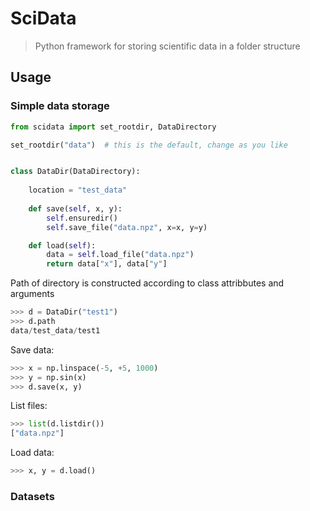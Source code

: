 # SciData

> Python framework for storing scientific data in a folder structure

## Usage

### Simple data storage

````python
from scidata import set_rootdir, DataDirectory

set_rootdir("data")  # this is the default, change as you like


class DataDir(DataDirectory):
    
    location = "test_data"
    
    def save(self, x, y):
        self.ensuredir()
        self.save_file("data.npz", x=x, y=y)

    def load(self):
        data = self.load_file("data.npz")
        return data["x"], data["y"]
````

Path of directory is constructed according to class attribbutes and arguments
````python
>>> d = DataDir("test1")
>>> d.path
data/test_data/test1
````

Save data:
````python
>>> x = np.linspace(-5, +5, 1000)
>>> y = np.sin(x)
>>> d.save(x, y)
````

List files:
````python
>>> list(d.listdir())
["data.npz"]
````

Load data:
````python
>>> x, y = d.load()
````

### Datasets



